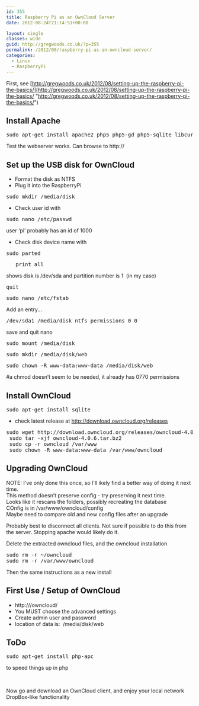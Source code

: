 ```yaml
---
id: 355
title: Raspberry Pi as an OwnCloud Server
date: 2012-08-24T21:14:51+00:00

layout: single
classes: wide
guid: http://gregwoods.co.uk/?p=355
permalink: /2012/08/raspberry-pi-as-an-owncloud-server/
categories:
  - Linux
  - RaspberryPi
---
```

First, see [http://gregwoods.co.uk/2012/08/setting-up-the-raspberry-pi-the-basics/](http://gregwoods.co.uk/2012/08/setting-up-the-raspberry-pi-the-basics/ "http://gregwoods.co.uk/2012/08/setting-up-the-raspberry-pi-the-basics/")

## Install Apache

<pre>sudo apt-get install apache2 php5 php5-gd php5-sqlite libcurl4-openssl-dev php5-curl php5-common php-xml-parser sqlite</pre>

Test the webserver works. Can browse to http://<your-ip-address>

## Set up the USB disk for OwnCloud

  * Format the disk as NTFS
  * Plug it into the RaspberryPi

<pre>sudo mkdir /media/disk</pre>

  * Check user id with

<pre>sudo nano /etc/passwd</pre>

user ‘pi’ probably has an id of 1000

  * Check disk device name with

<pre>sudo parted</pre>

<pre>   print all</pre>

shows disk is /dev/sda and partition number is 1  (in my case)

<pre>quit</pre>

<pre>sudo nano /etc/fstab</pre>

Add an entry...

<pre>/dev/sda1 /media/disk ntfs permissions 0 0</pre>

save and quit nano

<pre>sudo mount /media/disk</pre>

<pre>sudo mkdir /media/disk/web</pre>

<pre>sudo chown -R www-data:www-data /media/disk/web</pre>

#a chmod doesn’t seem to be needed, it already has 0770 permissions

## Install OwnCloud

<pre>sudo apt-get install sqlite</pre>

  * check latest release at http://download.owncloud.org/releases

<pre>sudo wget http://download.owncloud.org/releases/owncloud-4.0.7.tar.bz2
 sudo tar -xjf owncloud-4.0.6.tar.bz2
 sudo cp -r owncloud /var/www
 sudo chown -R www-data:www-data /var/www/owncloud</pre>

## Upgrading OwnCloud

NOTE: I've only done this once, so I'll ikely find a better way of doing it next time.  
This method doesn’t preserve config - try preserving it next time.  
Looks like it rescans the folders, possibly recreating the database  
COnfig is in /var/www/owncloud/config  
Maybe need to compare old and new config files after an upgrade

Probably best to disconnect all clients. Not sure if possible to do this from the server. Stopping apache would likely do it.

Delete the extracted owncloud files, and the owncloud installation

<pre>sudo rm -r ~/owncloud
sudo rm -r /var/www/owncloud</pre>

Then the same instructions as a new install

## First Use / Setup of OwnCloud

  * http://<you-ip-address>/owncloud/
  * You MUST choose the advanced settings
  * Create admin user and password
  * location of data is:  /media/disk/web

## ToDo

<pre>sudo apt-get install php-apc</pre>

to speed things up in php

&nbsp;

Now go and download an OwnCloud client, and enjoy your local network DropBox-like functionality

&nbsp;